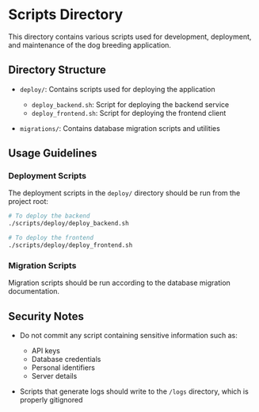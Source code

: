# Scripts Directory

This directory contains various scripts used for development, deployment, and maintenance of the dog breeding application.

## Directory Structure

- `deploy/`: Contains scripts used for deploying the application
  - `deploy_backend.sh`: Script for deploying the backend service
  - `deploy_frontend.sh`: Script for deploying the frontend client
  
- `migrations/`: Contains database migration scripts and utilities
  
## Usage Guidelines

### Deployment Scripts

The deployment scripts in the `deploy/` directory should be run from the project root:

```bash
# To deploy the backend
./scripts/deploy/deploy_backend.sh

# To deploy the frontend
./scripts/deploy/deploy_frontend.sh
```

### Migration Scripts

Migration scripts should be run according to the database migration documentation.

## Security Notes

- Do not commit any script containing sensitive information such as:
  - API keys
  - Database credentials
  - Personal identifiers
  - Server details
  
- Scripts that generate logs should write to the `/logs` directory, which is properly gitignored
